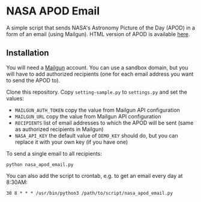 # NASA APOD Email

A simple script that sends NASA's Astronomy Picture of the Day (APOD) in a form
of an email (using Mailgun). HTML version of APOD is available
[here](https://apod.nasa.gov/apod/).

## Installation

You will need a [Mailgun](https://www.mailgun.com/) account.
You can use a sandbox domain, but you will have to add authorized recipients
(one for each email address you want to send the APOD to).

Clone this repository. Copy `setting-sample.py` to `settings.py` and set the
values:
* `MAILGUN_AUTH_TOKEN` copy the value from Mailgun API configuration
* `MAILGUN_URL` copy the value from Mailgun API configuration
* `RECIPIENTS` list of email addresses to which the APOD will be sent (same as authorized recipients in Mailgun)
* `NASA_API_KEY` the default value of `DEMO_KEY` should do, but you can replace it with your own key (if you have one)

To send a single email to all recipients:

```
python nasa_apod_email.py
```

You can also add the script to crontab, e.g. to get an email every day at 8:30AM:

```
30 8 * * * /usr/bin/python3 /path/to/script/nasa_apod_email.py
```
